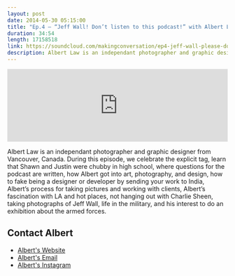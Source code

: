 ```yaml
---
layout: post
date: 2014-05-30 05:15:00
title: "Ep.4 – “Jeff Wall! Don’t listen to this podcast!” with Albert Law"
duration: 34:54
length: 17158518
link: https://soundcloud.com/makingconversation/ep4-jeff-wall-please-dont-listen-to-this-podcast-with-albert-law
description: Albert Law is an independant photographer and graphic designer from Vancouver, Canada. During this episode, we learn about how Albert got into art, photography, and design, his process for taking pictures and working with clients, his fascination with LA and hot places, not hanging out with Charlie Sheen, taking photographs of Jeff Wall, life in the military, and his aspiration to do an an art and photography exhibition for the military.
---
```


<iframe width="100%" height="166" scrolling="no" frameborder="no" src="https://w.soundcloud.com/player/?url=https%3A//api.soundcloud.com/tracks/151991124&amp;color=ff5959&amp;auto_play=false&amp;hide_related=false&amp;show_artwork=true&amp;show_comments=true&amp;show_user=true&amp;show_reposts=false"></iframe>

Albert Law is an independant photographer and graphic designer from Vancouver, Canada. During this episode, we celebrate the explicit tag, learn that Shawn and Justin were chubby in high school, where questions for the podcast are written, how Albert got into art, photography, and design, how to fake being a designer or developer by sending your work to India, Albert’s process for taking pictures and working with clients, Albert’s fascination with LA and hot places, not hanging out with Charlie Sheen, taking photographs of Jeff Wall, life in the military, and his interest to do an exhibition about the armed forces.
  
## Contact Albert
- [Albert's Website](http://www.albertlaw.ca/)
- <a href="mailto:albert@albertlaw.ca">Albert's Email</a>
- [Albert's Instagram](http://instagram.com/airscape)
